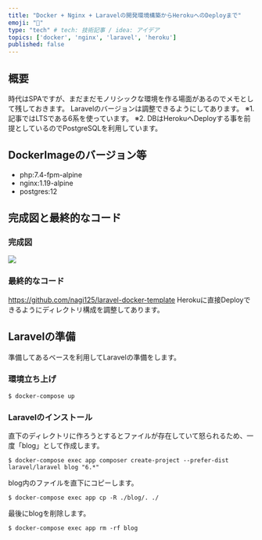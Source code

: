 ```yaml
---
title: "Docker + Nginx + Laravelの開発環境構築からHerokuへのDeployまで"
emoji: "🐣"
type: "tech" # tech: 技術記事 / idea: アイデア
topics: ['docker', 'nginx', 'laravel', 'heroku'] 
published: false
---
```


## 概要
時代はSPAですが、まだまだモノリシックな環境を作る場面があるのでメモとして残しておきます。
Laravelのバージョンは調整できるようにしてあります。
※1. 記事ではLTSである6系を使っています。
※2. DBはHerokuへDeployする事を前提としているのでPostgreSQLを利用しています。

## DockerImageのバージョン等
- php:7.4-fpm-alpine
- nginx:1.19-alpine
- postgres:12

## 完成図と最終的なコード
### 完成図
![](https://storage.googleapis.com/zenn-user-upload/9hlmb25kl5fo477q9yynz8931arr)

### 最終的なコード
https://github.com/nagi125/laravel-docker-template
Herokuに直接Deployできるようにディレクトリ構成を調整してあります。 

## Laravelの準備
準備してあるベースを利用してLaravelの準備をします。

### 環境立ち上げ
```
$ docker-compose up
```

### Laravelのインストール
直下のディレクトリに作ろうとするとファイルが存在していて怒られるため、一度「blog」として作成します。
```
$ docker-compose exec app composer create-project --prefer-dist laravel/laravel blog "6.*"
```

blog内のファイルを直下にコピーします。
```
$ docker-compose exec app cp -R ./blog/. ./
```

最後にblogを削除します。
```
$ docker-compose exec app rm -rf blog
```
